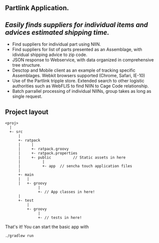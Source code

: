 Partlink Application.
-----------------------------

<i>Easily finds suppliers for individual items and advices estimated shipping time.</i>
-----------------------------

* Find suppliers for individual part using NIIN.
* Find suppliers for list of parts presented as an Assemblage, with idividual shipping advice to zip code.
* JSON response to Webservice, with data organized in comprehensive tree structure.  
* Desctop and Mobile client as an example of tracking specific Assemblages. Webkit browsers supported (Chrome, Safari, IE-10)
* Use of the Partlink tripple store. Extended search to other logistic authorities such as WebFLIS to find NIIN to Cage Code relationship.
* Batch parrallel processing of individual NIINs, group takes as long as single request.

Project layout
----------------------------
    <proj>
      |
      +- src
          |
          +- ratpack
          |     |
          |     +- ratpack.groovy
          |     +- ratpack.properties
          |     +- public          // Static assets in here
          |          |
          |          +- app  // sencha touch application files
          |
          +- main
          |   |
          |   +- groovy
                   |
                   +- // App classes in here!
          |
          +- test
              |
              +- groovy
                   |
                   +- // tests in here!

That's it! You can start the basic app with

    ./gradlew run


